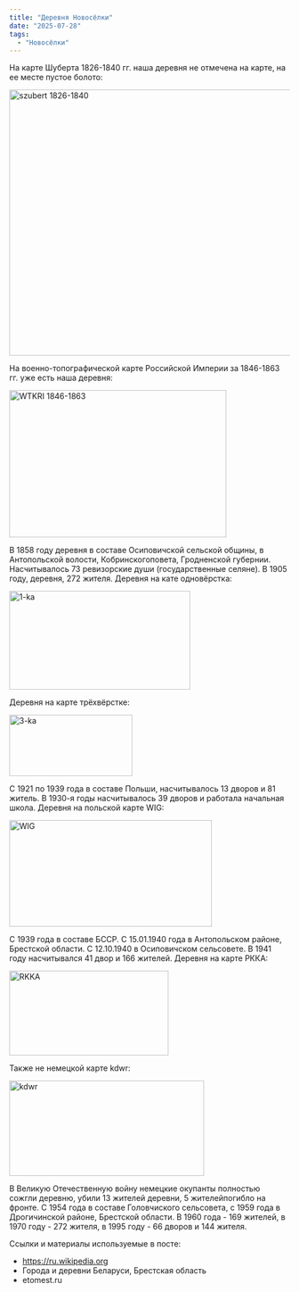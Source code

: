 ```yaml
---
title: "Деревня Новосёлки"
date: "2025-07-28"
tags: 
  - "Новосёлки"
---
```


На карте Шуберта 1826-1840 гг. наша деревня не отмечена на карте, на ее месте пустое болото:

<img width="529" height="477" alt="szubert 1826-1840" src="https://github.com/user-attachments/assets/7cb93196-fff0-464a-803c-e81257c55b0a" />

На военно-топографической карте Российской Империи за 1846-1863 гг. уже есть наша деревня:

<img width="390" height="264" alt="WTKRI 1846-1863" src="https://github.com/user-attachments/assets/f7269845-b0b0-4113-a44e-cbc034d809b9" />

В 1858 году деревня в составе Осиповичской сельской общины, в Антопольской волости, Кобринскогоповета, Гродненской губернии. Насчитывалось 73 ревизорские души (государственные селяне). В 1905 году, деревня, 272 жителя. Деревня на кате одновёрстка:

<img width="325" height="177" alt="1-ka" src="https://github.com/user-attachments/assets/78c57f36-84e1-4c06-8164-02c7ef0cd495" />

Деревня на карте трёхвёрстке:

<img width="221" height="110" alt="3-ka" src="https://github.com/user-attachments/assets/efdbb9f7-e143-4319-ad8c-0c2e7e26ace3" />

С 1921 по 1939 года в составе Польши, насчитывалось 13 дворов и 81 житель. В 1930-я годы насчитывалось 39 дворов и работала начальная школа. Деревня на польской карте WIG:

<img width="364" height="191" alt="WIG" src="https://github.com/user-attachments/assets/e3164c4c-00f7-4935-b85e-924c2db7ac62" />

С 1939 года в составе БССР. С 15.01.1940 года в Антопольском районе, Брестской области. С 12.10.1940 в Осиповичском сельсовете. В 1941 году насчитывался 41 двор и 166 жителей. Деревня на карте РККА:

<img width="286" height="152" alt="RKKA" src="https://github.com/user-attachments/assets/8fb21f88-023f-41b8-9fb6-19ecd1c79967" />

Также не немецкой карте kdwr:

<img width="350" height="171" alt="kdwr" src="https://github.com/user-attachments/assets/d753325d-2f4c-4396-8c59-6f87d81e3db9" />

В Великую Отечественную войну немецкие окупанты полностью сожгли деревню, убили 13 жителей деревни, 5 жителейпогибло на фронте. С 1954 года в составе Головчиского сельсовета, с 1959 года в Дрогичинской районе, Брестской области. В 1960 года - 169 жителей, в 1970 году - 272 жителя, в 1995 году - 66 дворов и 144 жителя.

Ссылки и материалы используемые в посте:
- https://ru.wikipedia.org
- Города и деревни Беларуси, Брестская область
- etomest.ru
